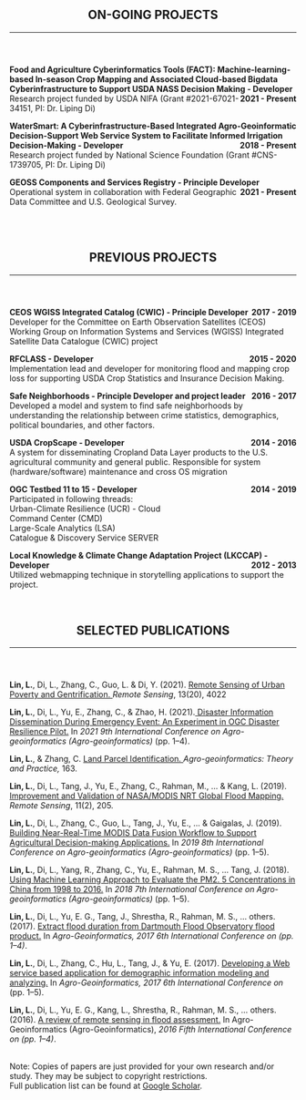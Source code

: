 <header class="entry-header">
<h2 class="entry-title">ON-GOING PROJECTS</h2><hr>
</header>

<p style="text-align:left;"><strong>Food and Agriculture Cyberinformatics Tools (FACT): Machine-learning-based In-season Crop Mapping and Associated Cloud-based Bigdata Cyberinfrastructure to Support USDA NASS Decision Making - Developer<span style="float:right;">2021 - Present</span></strong><br /> Research project funded by USDA NIFA (Grant #2021-67021-34151, PI: Dr. Liping Di)</p>

<p style="text-align:left;"><strong>WaterSmart: A Cyberinfrastructure-Based Integrated Agro-Geoinformatic Decision-Support Web Service System to Facilitate Informed Irrigation Decision-Making - Developer<span style="float:right;">2018 - Present</span></strong><br />Research project funded by National Science Foundation (Grant #CNS-1739705, PI: Dr. Liping Di)</p>

<p style="text-align:left;"><strong>GEOSS Components and Services Registry - Principle Developer<span style="float:right;">2021 - Present</span></strong><br />Operational system in collaboration with Federal Geographic Data Committee and U.S. Geological Survey.</p>
<br>
<br>
 

<header class="entry-header">
<h2 class="entry-title">PREVIOUS PROJECTS</h2><hr>
</header>
<div class="entry-content">
 
<p style="text-align:left;"><strong>CEOS WGISS Integrated Catalog (CWIC) - Principle Developer<span style="float:right;">2017 - 2019</span></strong><br /> Developer for the Committee on Earth Observation Satellites (CEOS) Working Group on Information Systems and Services (WGISS) Integrated Satellite Data Catalogue (CWIC) project</p> 

<p style="text-align:left;"><strong>RFCLASS - Developer<span style="float:right;">2015 - 2020</span></strong><br />Implementation lead and developer for monitoring flood and mapping crop loss for supporting USDA Crop Statistics and Insurance Decision Making.</p>
 
<p style="text-align:left;"><strong>Safe Neighborhoods - Principle Developer and project leader<span style="float:right;">2016 - 2017</span></strong><br />Developed a model and system to find safe neighborhoods by understanding the relationship between crime statistics, demographics, political boundaries, and other factors.</p>

<p style="text-align:left;"><strong>USDA CropScape - Developer<span style="float:right;">2014 - 2016</span></strong><br />A system for disseminating Cropland Data Layer products to the U.S. agricultural community and general public. Responsible for system (hardware/software) maintenance and cross OS migration</p>
  
<p style="text-align:left;"><strong>OGC Testbed 11 to 15 - Developer<span style="float:right;">2014 - 2019</span></strong><br />Participated in following threads: <br />Urban-Climate Resilience (UCR) - Cloud<br />Command Center (CMD)<br />Large-Scale Analytics (LSA)<br />Catalogue & Discovery Service SERVER</p>

<p style="text-align:left;"><strong>Local Knowledge & Climate Change Adaptation Project (LKCCAP) - Developer<span style="float:right;">2012 - 2013</span></strong><br />Utilized webmapping technique in storytelling applications to support the project.</p><br>

<header class="entry-header">
<h2 class="entry-title">SELECTED PUBLICATIONS</h2><hr>
</header>
<div class="entry-content"> 
<p style="text-align:left;"><strong>Lin, L.</strong>, Di, L., Zhang, C., Guo, L. & Di, Y. (2021). <a href="https://www.mdpi.com/2072-4292/13/20/4022" target="_blank">Remote Sensing of Urban Poverty and Gentrification. </a><i>Remote Sensing</i>, 13(20), 4022</p> 
<p style="text-align:left;"><strong>Lin, L.</strong>, Di, L., Yu, E., Zhang, C., & Zhao, H. (2021).<a href="/asset/pub/A_review_of_remote_sensing_in_flood_assessment.pdf" target="_blank"> Disaster Information Dissemination During Emergency Event: An Experiment in OGC Disaster Resilience Pilot.</a> In <i>2021 9th International Conference on Agro-geoinformatics (Agro-geoinformatics)</i> (pp. 1–4).</p>
                                                                                                                                     
<p style="text-align:left;"><strong>Lin, L.</strong>, & Zhang, C. <a href="/asset/pub/Chapter_LandParcelIdentification.pdf" target="_blank">Land Parcel Identification. </a> <i>Agro-geoinformatics: Theory and Practice,</i> 163. </p>

<p style="text-align:left;"><strong>Lin, L.</strong>, Di, L., Tang, J., Yu, E., Zhang, C., Rahman, M., ... & Kang, L. (2019). <a href="/asset/pub/https://www.mdpi.com/2072-4292/11/2/205" target="_blank">Improvement and Validation of NASA/MODIS NRT Global Flood Mapping. </a><i>Remote Sensing</i>, 11(2), 205.</p>
<p style="text-align:left;"><strong>Lin, L.</strong>, Di, L., Zhang, C., Guo, L., Tang, J., Yu, E., ... & Gaigalas, J. (2019).<a href="/asset/pub/Building_Near-Real-Time_MODIS_Data_Fusion_Workflow_to_Support_Agricultural_Decision-making_Applications.pdf" target="_blank"> Building Near-Real-Time MODIS Data Fusion Workflow to Support Agricultural Decision-making Applications.</a> In <i>2019 8th International Conference on Agro-geoinformatics (Agro-geoinformatics)</i> (pp. 1–5).</p>
<p style="text-align:left;"><strong>Lin, L.</strong>, Di, L., Yang, R., Zhang, C., Yu, E., Rahman, M. S., … Tang, J. (2018).<a href="/asset/pub/Using_Machine_Learning_Approach_to_Evaluate_the_PM2. 5_Concentrations_in_China_from_1998_to_2016.pdf" target="_blank"> Using Machine Learning Approach to Evaluate the PM2. 5 Concentrations in China from 1998 to 2016.</a> In <i>2018 7th International Conference on Agro-geoinformatics (Agro-geoinformatics)</i> (pp. 1–5).</p>
  
<p style="text-align:left;"><strong>Lin, L.</strong>, Di, L., Yu, E. G., Tang, J., Shrestha, R., Rahman, M. S., … others. (2017). <a href="/asset/pub/Extract_flood_duration_from_Dartmouth_Flood_Observatory_flood_product.pdf" target="_blank">Extract flood duration from Dartmouth Flood Observatory flood product.</a> In <i>Agro-Geoinformatics, 2017 6th International Conference on (pp. 1–4)</i>.</p>
<p style="text-align:left;"><strong>Lin, L.</strong>, Di, L., Zhang, C., Hu, L., Tang, J., & Yu, E. (2017). <a href="/asset/pub/Developing_a_Web_service_based_application_for_demographic_information_modeling_and_analyzing.pdf" target="_blank">Developing a Web service based application for demographic information modeling and analyzing.</a> In <i>Agro-Geoinformatics, 2017 6th International Conference on</i> (pp. 1–5).</p>
<p style="text-align:left;"><strong>Lin, L.</strong>, Di, L., Yu, E. G., Kang, L., Shrestha, R., Rahman, M. S., … others. (2016). <a href="/asset/pub/A_review_of_remote_sensing_in_flood_assessment.pdf" target="_blank">A review of remote sensing in flood assessment.</a> In Agro-Geoinformatics (Agro-Geoinformatics), <i>2016 Fifth International Conference on (pp. 1–4)</i>.</p>

<br>
Note: Copies of papers are just provided for your own research and/or study. They may be subject to copyright restrictions.<br>
Full publication list can be found at <a href="https://scholar.google.com/citations?user=Kg99EKkAAAAJ&hl=en">Google Scholar</a>.<br>
